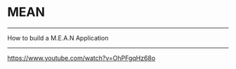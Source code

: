 # MEAN

********************************
How to build a M.E.A.N Application
********************************

https://www.youtube.com/watch?v=OhPFgqHz68o
